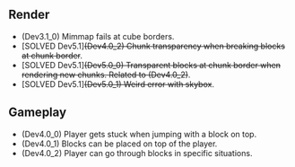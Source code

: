 ## Render
- (Dev3.1_0) Mimmap fails at cube borders.
- [SOLVED Dev5.1]~~(Dev4.0_2) Chunk transparency when breaking blocks at chunk border~~.
- [SOLVED Dev5.1]~~(Dev5.0_0) Transparent blocks at chunk border when rendering new chunks. Related to (Dev4.0_2)~~.
- [SOLVED Dev5.1]~~(Dev5.0_1) Weird error with skybox~~.

## Gameplay
- (Dev4.0_0) Player gets stuck when jumping with a block on top.
- (Dev4.0_1) Blocks can be placed on top of the player.
- (Dev4.0_2) Player can go through blocks in specific situations.
